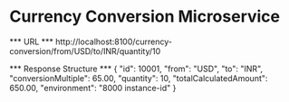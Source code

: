 # Currency Conversion Microservice

*** URL ***
http://localhost:8100/currency-conversion/from/USD/to/INR/quantity/10

*** Response Structure ***
{
  "id": 10001,
  "from": "USD",
  "to": "INR",
  "conversionMultiple": 65.00,
  "quantity": 10,
  "totalCalculatedAmount": 650.00,
  "environment": "8000 instance-id"
}